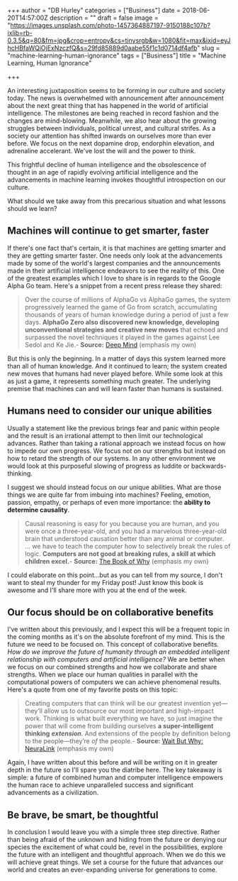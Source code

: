 +++
author = "DB Hurley"
categories = ["Business"]
date = 2018-06-20T14:57:00Z
description = ""
draft = false
image = "https://images.unsplash.com/photo-1457364887197-9150188c107b?ixlib=rb-0.3.5&q=80&fm=jpg&crop=entropy&cs=tinysrgb&w=1080&fit=max&ixid=eyJhcHBfaWQiOjExNzczfQ&s=29fd85889d0aabe55f1c1d0714df4afb"
slug = "machine-learning-human-ignorance"
tags = ["Business"]
title = "Machine Learning, Human Ignorance"

+++


An interesting juxtaposition seems to be forming in our culture and society today. The news is overwhelmed with announcement after announcement about the next great thing that has happened in the world of artificial intelligence. The milestones are being reached in record fashion and the changes are mind-blowing. Meanwhile, we also hear about the growing struggles between individuals, political unrest, and cultural strifes. As a society our attention has shifted inwards on ourselves more than ever before. We focus on the next dopamine drop, endorphin elevation, and adrenaline accelerant. We've lost the will and the power to think.

This frightful decline of human intelligence and the obsolescence of thought in an age of rapidly evolving artificial intelligence and the advancements in machine learning invokes thoughtful introspection on our culture.

What should we take away from this precarious situation and what lessons should we learn?

## Machines will continue to get smarter, faster

If there's one fact that's certain, it is that machines are getting smarter and they are getting smarter faster. One needs only look at the advancements made by some of the world's largest companies and the announcements made in their artificial intelligence endeavors to see the reality of this. One of the greatest examples which I love to share is in regards to the Google Alpha Go team. Here's a snippet from a recent press release they shared:

> Over the course of millions of AlphaGo vs AlphaGo games, the system progressively learned the game of Go from scratch, accumulating thousands of years of human knowledge during a period of just a few days. **AlphaGo Zero also discovered new knowledge, developing unconventional strategies and creative new moves** that echoed and surpassed the novel techniques it played in the games against Lee Sedol and Ke Jie.- **Source:**  [Deep Mind](https://deepmind.com/blog/alphago-zero-learning-scratch/) (emphasis my own)

But this is only the beginning. In a matter of days this system learned more than all of human knowledge. And it continued to learn; the system created new moves that humans had never played before. While some look at this as just a game, it represents something much greater. The underlying premise that machines can and will learn faster than humans is sustained.

## Humans need to consider our unique abilities

Usually a statement like the previous brings fear and panic within people and the result is an irrational attempt to then limit our technological advances. Rather than taking a rational approach we instead focus on how to impede our own progress. We focus not on our strengths but instead on how to retard the strength of our systems. In any other environment we would look at this purposeful slowing of progress as luddite or backwards-thinking.

I suggest we should instead focus on our unique abilities. What are those things we are quite far from imbuing into machines? Feeling, emotion, passion, empathy, or perhaps of even more importance: the **ability to determine causality**.

> Causal reasoning is easy for you because you are human, and you were once a three-year-old, and you had a marvelous three-year-old brain that understood causation better than any animal or computer. ... we have to teach the computer how to selectively break the rules of logic. **Computers are not good at breaking rules, a skill at which children excel.**- **Source:**  [The Book of Why](https://www.amazon.com/Book-Why-Science-Cause-Effect/dp/046509760X) (emphasis my own)

I could elaborate on this point...but as you can tell from my source, I don't want to steal my thunder for my Friday post! Just know this book is awesome and I'll share more with you at the end of the week.

## Our focus should be on collaborative benefits

I've written about this previously, and I expect this will be a frequent topic in the coming months as it's on the absolute forefront of my mind. This is the future we need to be focused on. This concept of collaborative benefits. _How do we improve the future of humanity through an embedded intelligent relationship with computers and artificial intelligence?_ We are better when we focus on our combined strengths and how we collaborate and share strengths. When we place our human qualities in parallel with the computational powers of computers we can achieve phenomenal results. Here's a quote from one of my favorite posts on this topic:

> Creating computers that can think will be our greatest invention yet—they’ll allow us to outsource our most important and high-impact work. Thinking is what built everything we have, so just imagine the power that will come from building ourselves **a super-intelligent thinking** _**extension**._ And extensions of the people by definition belong to the people—they’re _of_ the people.- **Source:** [Wait But Why: NeuraLink](https://waitbutwhy.com/2017/04/neuralink.html) (emphasis my own)

Again, I have written about this before and will be writing on it in greater depth in the future so I'll spare you the diatribe here. The key takeaway is simple: a future of combined human and computer intelligence empowers the human race to achieve unparalleled success and significant advancements as a civilization.

## Be brave, be smart, be thoughtful

In conclusion I would leave you with a simple three step directive. Rather than being afraid of the unknown and hiding from the future or denying our species the excitement of what could be, revel in the possibilities, explore the future with an intelligent and thoughtful approach. When we do this we will achieve great things. We set a course for the future that advances our world and creates an ever-expanding universe for generations to come.

